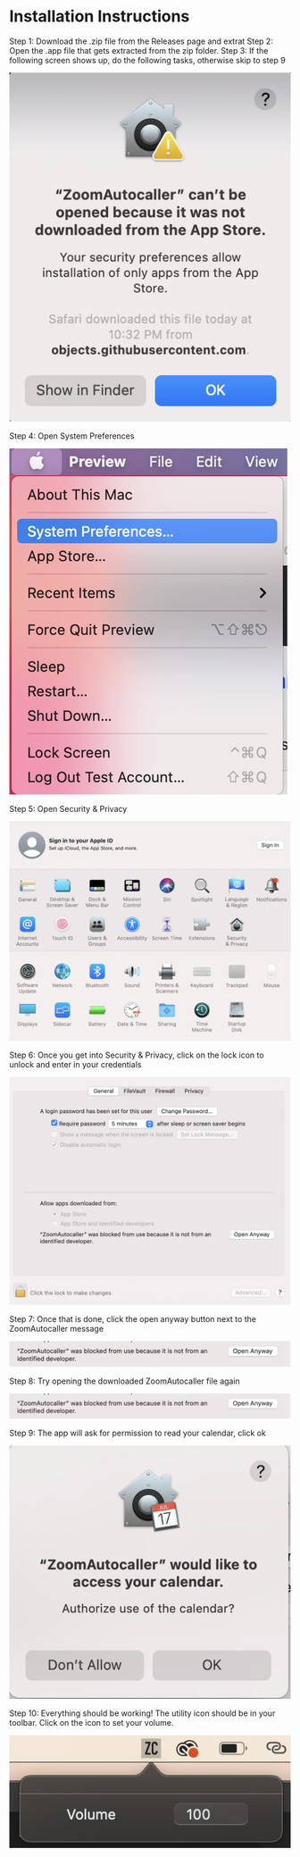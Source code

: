 # Installation Instructions

Step 1: Download the .zip file from the Releases page and extrat
Step 2: Open the .app file that gets extracted from the zip folder.
Step 3: If the following screen shows up, do the following tasks, otherwise skip to step 9

![](./_docs/instructions/step1.png)

Step 4: Open System Preferences

![](./_docs/instructions/step2.png)

Step 5: Open Security & Privacy

![](./_docs/instructions/step3.png)

Step 6: Once you get into Security & Privacy, click on the lock icon to unlock and enter in your credentials

![](./_docs/instructions/step4.png)

Step 7: Once that is done, click the open anyway button next to the ZoomAutocaller message

![](./_docs/instructions/step5.png)

Step 8: Try opening the downloaded ZoomAutocaller file again

![](./_docs/instructions/step5.png)

Step 9: The app will ask for permission to read your calendar, click ok

![](./_docs/instructions/step6.png)

Step 10: Everything should be working!  The utility icon should be in your toolbar.  Click on the icon to set your volume.

![](./_docs/instructions/step7.png)